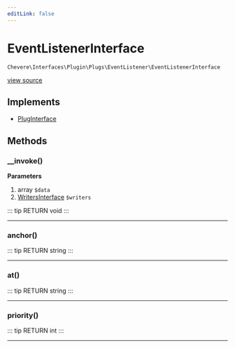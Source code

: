 ```yaml
---
editLink: false
---
```


# EventListenerInterface

`Chevere\Interfaces\Plugin\Plugs\EventListener\EventListenerInterface`

[view source](https://github.com/chevere/chevere/blob/master/interfaces/Plugin/Plugs/EventListener/EventListenerInterface.php)

## Implements

- [PlugInterface](../../PlugInterface.md)

## Methods

### __invoke()

**Parameters**

1. array `$data`
2. [WritersInterface](../../../Writer/WritersInterface.md) `$writers`

::: tip RETURN
void
:::

---

### anchor()

::: tip RETURN
string
:::

---

### at()

::: tip RETURN
string
:::

---

### priority()

::: tip RETURN
int
:::

---
